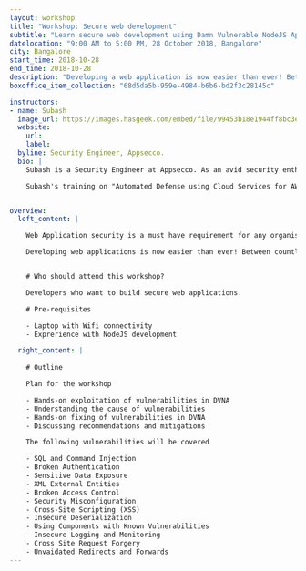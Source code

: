 ```yaml
---
layout: workshop
title: "Workshop: Secure web development"
subtitle: "Learn secure web development using Damn Vulnerable NodeJS Application"
datelocation: "9:00 AM to 5:00 PM, 28 October 2018, Bangalore"
city: Bangalore
start_time: 2018-10-28
end_time: 2018-10-28
description: "Developing a web application is now easier than ever! Between counteless tutorials and results for \"How to do X in Node.js\", security is lost. In this workshop we will cover the OWASP Top 10 vulnerabilities, fixes and how to avoid them."
boxoffice_item_collection: "68d5da5b-959e-4984-b6b6-bd2f3c28145c"

instructors:
- name: Subash
  image_url: https://images.hasgeek.com/embed/file/99453b18e1944ff8bc3ebe31c7bc90b5
  website:
    url: 
    label: 
  byline: Security Engineer, Appsecco.
  bio: |
    Subash is a Security Engineer at Appsecco. As an avid security enthusiast and a passionate developer, he enjoys developing meaningful solutions to real world security problems. He is currently working on solving security problems at cloud scale and exploring solutions to improve intelligent automation using AI. During his free time, he loves to explore and research on new and upcoming technologies. Introduced to the world of security by null Open Security Community, he is on track to actively contributing back by presenting at various meetups and conferences and has given talks at null Bangalore and the Serverless Summit. He has also contributed to open source security tools such as OWASP Threat Dragon and DVNA.

    Subash's training on "Automated Defense using Cloud Services for AWS, Azure and GCP" has been presented at Blackhat USA 2018 and Appsec EU 2018. Subash is the author of Damn Vulnerable NodeJS Application(DVNA). He has presented various talks and trainings on learning web security using DVNA


overview:
  left_content: |

    Web Application security is a must have requirement for any organisation with business critical web applications deployed internally or external to the organisation. The number of application security related incidents reported by even large organisations in the recent past have confirmed the urgency to ensure that application security is handled as an important requirement for business continuity.

    Developing web applications is now easier than ever! Between countless tutorials and results for “How to do X in Node.js”, developers often miss out on security. In this workshop we will exploit OWASP Top 10 vulnerabilities in Damn Vulnerable NodeJS Application and gain hands-on experience in fixing them.


    # Who should attend this workshop?

    Developers who want to build secure web applications.

    # Pre-requisites

    - Laptop with Wifi connectivity
    - Exprerience with NodeJS development

  right_content: |
    
    # Outline

    Plan for the workshop

    - Hands-on exploitation of vulnerabilities in DVNA
    - Understanding the cause of vulnerabilities
    - Hands-on fixing of vulnerabilities in DVNA
    - Discussing recommendations and mitigations

    The following vulnerabilities will be covered

    - SQL and Command Injection
    - Broken Authentication
    - Sensitive Data Exposure
    - XML External Entities
    - Broken Access Control
    - Security Misconfiguration
    - Cross-Site Scripting (XSS)
    - Insecure Deserialization
    - Using Components with Known Vulnerabilities
    - Insecure Logging and Monitoring
    - Cross Site Request Forgery
    - Unvaidated Redirects and Forwards
---
```

